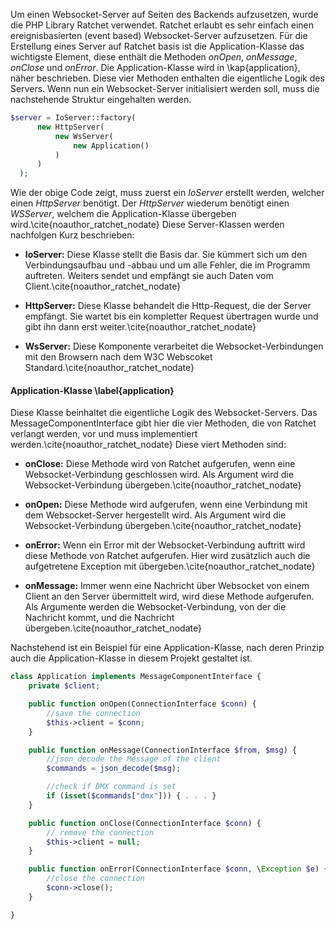 Um einen Websocket-Server auf Seiten des Backends aufzusetzen, wurde die PHP Library Ratchet verwendet.
Ratchet erlaubt es sehr einfach einen ereignisbasierten (event based) Websocket-Server aufzusetzen.
Für die Erstellung eines Server auf Ratchet basis ist die Application-Klasse das wichtigste Element,
diese enthält die Methoden *onOpen*, *onMessage*, *onClose* und *onError*.
Die Application-Klasse wird in \kap{application}, näher beschrieben.
Diese vier Methoden enthalten die eigentliche Logik des Servers.
Wenn nun ein Websocket-Server initialisiert werden soll, muss die nachstehende Struktur eingehalten werden.

```php
$server = IoServer::factory(
      new HttpServer(
          new WsServer(
              new Application()
          )
      )
  );
```

Wie der obige Code zeigt, muss zuerst ein *IoServer* erstellt werden, welcher einen *HttpServer* benötigt.
Der *HttpServer* wiederum benötigt einen *WSServer*, welchem die Application-Klasse übergeben wird.\cite{noauthor_ratchet_nodate}
Diese Server-Klassen werden nachfolgen Kurz beschrieben:

* **IoServer:** Diese Klasse stellt die Basis dar. 
Sie kümmert sich um den Verbindungsaufbau und -abbau und um alle Fehler, die im Programm auftreten.
Weiters sendet und empfängt sie auch Daten vom Client.\cite{noauthor_ratchet_nodate}

* **HttpServer:** Diese Klasse behandelt die Http-Request, die der Server empfängt.
Sie wartet bis ein kompletter Request übertragen wurde und gibt ihn dann erst weiter.\cite{noauthor_ratchet_nodate}

* **WsServer:** Diese Komponente verarbeitet die Websocket-Verbindungen mit den Browsern nach dem W3C Webscoket Standard.\cite{noauthor_ratchet_nodate}

#### Application-Klasse \label{application}
Diese Klasse beinhaltet die eigentliche Logik des Websocket-Servers.
Das MessageComponentInterface gibt hier die vier Methoden, die von Ratchet verlangt werden, vor und muss implementiert werden.\cite{noauthor_ratchet_nodate}
Diese viert Methoden sind:

* **onClose:** Diese Methode wird von Ratchet aufgerufen, wenn eine Websocket-Verbindung geschlossen wird.
Als Argument wird die Websocket-Verbindung übergeben.\cite{noauthor_ratchet_nodate}

* **onOpen:** Diese Methode wird aufgerufen, wenn eine Verbindung mit dem Websocket-Server hergestellt wird.
Als Argument wird die Websocket-Verbindung übergeben.\cite{noauthor_ratchet_nodate}

* **onError:** Wenn ein Error mit der Websocket-Verbindung auftritt wird diese Methode von Ratchet aufgerufen.
Hier wird zusätzlich auch die aufgetretene Exception mit übergeben.\cite{noauthor_ratchet_nodate}

* **onMessage:** Immer wenn eine Nachricht über Websocket von einem Client an den Server übermittelt wird, wird diese Methode aufgerufen.
Als Argumente werden die Websocket-Verbindung, von der die Nachricht kommt, und die Nachricht übergeben.\cite{noauthor_ratchet_nodate}

Nachstehend ist ein Beispiel für eine Application-Klasse, 
nach deren Prinzip auch die Application-Klasse in diesem Projekt gestaltet ist.

```php
class Application implements MessageComponentInterface {
    private $client;

    public function onOpen(ConnectionInterface $conn) {     
        //save the connection
        $this->client = $conn;
    }

    public function onMessage(ConnectionInterface $from, $msg) {
        //json_decode the Message of the client
        $commands = json_decode($msg);

        //check if DMX command is set
        if (isset($commands["dmx"])) { . . . }
    }

    public function onClose(ConnectionInterface $conn) {
        // remove the connection
        $this->client = null;
    }

    public function onError(ConnectionInterface $conn, \Exception $e) {
        //close the connection
        $conn->close();
    }

}

```